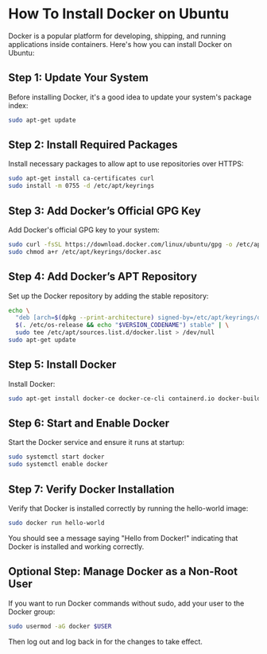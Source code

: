 # How To Install Docker on Ubuntu

Docker is a popular platform for developing, shipping, and running applications inside containers. Here's how you can install Docker on Ubuntu:

## Step 1: Update Your System

Before installing Docker, it's a good idea to update your system's package index:

```bash
sudo apt-get update
```

## Step 2:	Install Required Packages

Install necessary packages to allow apt to use repositories over HTTPS:

```bash
sudo apt-get install ca-certificates curl
sudo install -m 0755 -d /etc/apt/keyrings
```

## Step 3:	Add Docker’s Official GPG Key

Add Docker's official GPG key to your system:

```bash
sudo curl -fsSL https://download.docker.com/linux/ubuntu/gpg -o /etc/apt/keyrings/docker.asc
sudo chmod a+r /etc/apt/keyrings/docker.asc
```

## Step 4:	Add Docker’s APT Repository

Set up the Docker repository by adding the stable repository:

```bash
echo \
  "deb [arch=$(dpkg --print-architecture) signed-by=/etc/apt/keyrings/docker.asc] https://download.docker.com/linux/ubuntu \
  $(. /etc/os-release && echo "$VERSION_CODENAME") stable" | \
  sudo tee /etc/apt/sources.list.d/docker.list > /dev/null
sudo apt-get update
```

## Step 5: Install Docker

Install Docker:

```bash
sudo apt-get install docker-ce docker-ce-cli containerd.io docker-buildx-plugin docker-compose-plugin
```

## Step 6:	Start and Enable Docker

Start the Docker service and ensure it runs at startup:

```bash
sudo systemctl start docker
sudo systemctl enable docker
```

## Step 7:	Verify Docker Installation

Verify that Docker is installed correctly by running the hello-world image:

```bash
sudo docker run hello-world
```

You should see a message saying "Hello from Docker!" indicating that Docker is installed and working correctly.

## Optional Step: Manage Docker as a Non-Root User

If you want to run Docker commands without sudo, add your user to the Docker group:

```bash
sudo usermod -aG docker $USER
```

Then log out and log back in for the changes to take effect.
